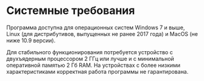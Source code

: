 # Системные требования

Программа доступна для операционных систем Windows 7 и выше, Linux (для дистрибутивов, выпущенных не ранее 2017 года) и MacOS (не ниже 10.9 версии).

Для стабильного функционирования потребуется устройство с двухъядерным процессором 2 ГГц или лучше и с минимальной оперативной памятью 2 Гб RAM. На устройствах с более низкими характеристиками корректная работа программы не гарантирована.
